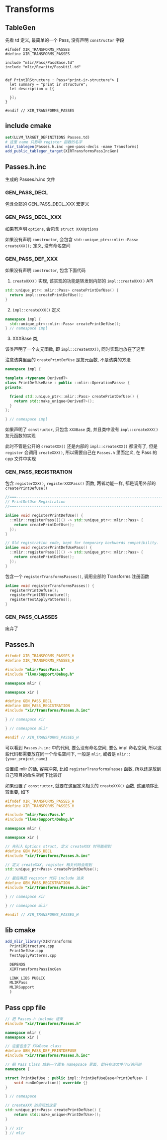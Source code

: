 # Transforms

## TableGen

先看 td 定义, 最简单的一个 Pass, 没有声明 `constructor` 字段

```td
#ifndef XIR_TRANSFORMS_PASSES
#define XIR_TRANSFORMS_PASSES

include "mlir/Pass/PassBase.td"
include "mlir/Rewrite/PassUtil.td"


def PrintIRStructure : Pass<"print-ir-structure"> {
  let summary = "print ir structure";
  let description = [{

  }];
}

#endif // XIR_TRANSFORMS_PASSES
```



## include cmake

```cmake
set(LLVM_TARGET_DEFINITIONS Passes.td)
# 这里 name 只影响 register 函数的名字
mlir_tablegen(Passes.h.inc -gen-pass-decls -name Transforms)
add_public_tablegen_target(XIRTransformsPassIncGen)
```

## Passes.h.inc

生成的 Passes.h.inc 文件

### GEN_PASS_DECL

包含全部的 GEN_PASS_DECL_XXX 宏定义

### GEN_PASS_DECL_XXX

如果有声明 `options`, 会包含 `struct XXXOptions`

如果没有声明 `constructor`, 会包含 `std::unique_ptr<::mlir::Pass> createXXX();` 定义, 没有命名空间

### GEN_PASS_DEF_XXX

如果没有声明 `constructor`, 包含下面代码

1. `createXXX()` 实现, 该实现的功能是转发到内部的 `impl::createXXX()` API

```cpp
std::unique_ptr<::mlir::Pass> createPrintDefUse() {
  return impl::createPrintDefUse();
}
```

2. `impl::createXXX()` 定义

```cpp
namespace impl {
  std::unique_ptr<::mlir::Pass> createPrintDefUse();
} // namespace impl
```

3. XXXBase 类, 

该类声明了一个友元函数, 即 `impl::createXXX()`, 同时实现也放在了这里

注意该类里面的 `createPrintDefUse` 是友元函数, 不是该类的方法

```cpp
namespace impl {

template <typename DerivedT>
class PrintDefUseBase : public ::mlir::OperationPass<> {
private:

  friend std::unique_ptr<::mlir::Pass> createPrintDefUse() {
    return std::make_unique<DerivedT>();
  }
};

} // namespace impl
```

如果声明了 `constructor`, 只包含 `XXXBase` 类, 并且类中没有 `impl::createXXX()` 友元函数的实现

此时不管是公开的 `createXXX()` 还是内部的 `impl::createXXX()` 都没有了, 但是 `register` 会调用 `createXXX()`, 所以需要自己在 `Passes.h` 里面定义, 在 Pass 的 cpp 文件中实现

### GEN_PASS_REGISTRATION

包含 `registerXXX()`, `registerXXXPass()` 函数, 两者功能一样, 都是调用外部的 `createPrintDefUse()`

```cpp
//===----------------------------------------------------------------------===//
// PrintDefUse Registration
//===----------------------------------------------------------------------===//

inline void registerPrintDefUse() {
  ::mlir::registerPass([]() -> std::unique_ptr<::mlir::Pass> {
    return createPrintDefUse();
  });
}

// Old registration code, kept for temporary backwards compatibility.
inline void registerPrintDefUsePass() {
  ::mlir::registerPass([]() -> std::unique_ptr<::mlir::Pass> {
    return createPrintDefUse();
  });
}
```

包含一个 `registerTransformsPasses()`, 调用全部的 Transforms 注册函数

```cpp
inline void registerTransformsPasses() {
  registerPrintDefUse();
  registerPrintIRStructure();
  registerTestApplyPatterns();
}
```

### GEN_PASS_CLASSES

废弃了

## Passes.h

```cpp
#ifndef XIR_TRANSFORMS_PASSES_H
#define XIR_TRANSFORMS_PASSES_H

#include "mlir/Pass/Pass.h"
#include "llvm/Support/Debug.h"

namespace mlir {

namespace xir {

#define GEN_PASS_DECL
#define GEN_PASS_REGISTRATION
#include "xir/Transforms/Passes.h.inc"

} // namespace xir

} // namespace mlir

#endif // XIR_TRANSFORMS_PASSES_H
```

可以看到 `Passes.h.inc` 中的代码, 要么没有命名空间, 要么 impl 命名空间, 所以这些代码都需要放在同一个命名空间下, 一般是 `mlir`, 或者是 `mlir::{your_project_name}`

设置成 mlir 的话, 容易冲突, 比如 `registerTransformsPasses` 函数, 所以还是放到自己项目的命名空间下比较好

如果设置了 `constructor`, 就要在这里定义相关的 `createXXX()` 函数, 这里顺序比较重要, 如下

```cpp
#ifndef XIR_TRANSFORMS_PASSES_H
#define XIR_TRANSFORMS_PASSES_H

#include "mlir/Pass/Pass.h"
#include "llvm/Support/Debug.h"

namespace mlir {

namespace xir {

// 先引入 Options struct, 定义 createXXX 时可能用到
#define GEN_PASS_DECL
#include "xir/Transforms/Passes.h.inc"

// 定义 createXXX, register 相关代码会用到
std::unique_ptr<Pass> createPrintDefUse();

// 最后再把 register 代码 include 进来
#define GEN_PASS_REGISTRATION
#include "xir/Transforms/Passes.h.inc"

} // namespace xir

} // namespace mlir

#endif // XIR_TRANSFORMS_PASSES_H
```

## lib cmake

```cmake
add_mlir_library(XIRTransforms
  PrintIRStructure.cpp
  PrintDefUse.cpp
  TestApplyPatterns.cpp

  DEPENDS
  XIRTransformsPassIncGen

  LINK_LIBS PUBLIC
  MLIRPass
  MLIRSupport
  )
```

## Pass cpp file

```cpp
// 把 Passes.h include 进来
#include "xir/Transforms/Passes.h"

namespace mlir {
namespace xir {

// 这里包含了 XXXBase class
#define GEN_PASS_DEF_PRINTDEFUSE
#include "xir/Transforms/Passes.h.inc"

// 把 Pass Class 放到一个匿名 namepsace 里面, 即只有该文件可以访问到
namespace {

struct PrintDefUse : public impl::PrintDefUseBase<PrintDefUse> {
    void runOnOperation() override {}
}

} // namespace

// createXXX 的实现放这里
std::unique_ptr<Pass> createPrintDefUse() {
    return std::make_unique<PrintDefUse>();
}

} // xir
} // mlir
```

